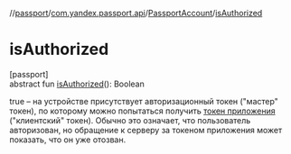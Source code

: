 //[passport](../../../index.md)/[com.yandex.passport.api](../index.md)/[PassportAccount](index.md)/[isAuthorized](is-authorized.md)

# isAuthorized

[passport]\
abstract fun [isAuthorized](is-authorized.md)(): Boolean

true – на устройстве присутствует авторизационный токен (&quot;мастер&quot; токен), по которому можно попытаться получить [токен приложения](../-passport-token/index.md) (&quot;клиентский&quot; токен). Обычно это означает, что пользователь авторизован, но обращение к серверу за токеном приложения может показать, что он уже отозван.
